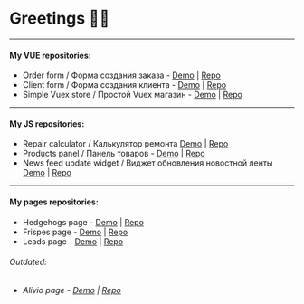 # Greetings 🧙‍♂️

------------


#### My VUE repositories:


 - Order form / Форма создания заказа - [Demo](https://v-zorina.github.io/order-form/#/ "Order form")  |  [Repo](https://github.com/v-zorina/order-form "Order form") 
 - Client form / Форма создания клиента -  [Demo](https://v-zorina.github.io/client-form/ "Client form")  | [Repo](https://github.com/v-zorina/client-form "Client form")  
 - Simple Vuex store / Простой Vuex магазин - [Demo](https://v-zorina.github.io/vuexed/#/ "Simple Vuex store") | [Repo](https://github.com/v-zorinat/vuexed "Simple Vuex store") 


------------

#### My JS repositories:
- Repair calculator / Калькулятор ремонта [Demo](https://v-zorina.github.io/repair-calculator/dist/ "Repair calculator") | [Repo](https://github.com/v-zorinat/repair-calculator "Repair calculator")
- Products panel / Панель товаров - [Demo](https://v-zorina.github.io/products-panel/ "Products panel / Панель товаров") | [Repo](https://github.com/v-zorina/products-panel " Products panel / Панель товаров")
- News feed update widget  / Виджет обновления новостной ленты [Demo](https://v-zorina.github.io/update-widget/dist/ "News feed update widget") | [Repo](https://github.com/v-zorina/update-widget "News feed update widget")
------------

#### My pages repositories:
- Hedgehogs page - [Demo](https://v-zorina.github.io/hedgehod-landing/dist/ "Hedgehogs") | [Repo](https://github.com/v-zorina/hedgehod-landing "Hedgehogs")
- Frispes page - [Demo](https://vamkavo.000webhostapp.com/ "Frispes") | [Repo](https://github.com/v-zorina/Frispes-page "Frispes")
- Leads page - [Demo](https://v-zorina.github.io/leads-page/dist/ "Leads") | [Repo](https://github.com/v-zorina/leads-page "Leads")

###### Outdated:
- ###### Alivio page - [Demo](https://v-zorina.github.io/alivio/dist/ "Alivio page") | [Repo](https://github.com/v-zorina/alivio "Alivio page")
